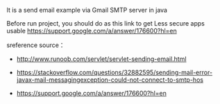 It is a send email example via Gmail SMTP server in java

Before run project, you should do as this link to get Less secure apps usable
https://support.google.com/a/answer/176600?hl=en 


sreference source：
* http://www.runoob.com/servlet/servlet-sending-email.html

* https://stackoverflow.com/questions/32882595/sending-mail-error-javax-mail-messagingexception-could-not-connect-to-smtp-hos

* https://support.google.com/a/answer/176600?hl=en 




